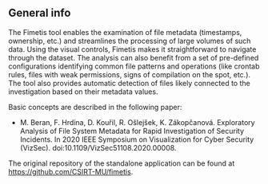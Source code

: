 ## General info
The Fimetis tool enables the examination of file metadata (timestamps, ownership, etc.) and streamlines the processing of large volumes of such data. Using the visual controls, Fimetis makes it straightforward to navigate through the dataset. The analysis can also benefit from a set of pre-defined configurations identifying common file patterns and operations (like crontab rules, files with weak permissions, signs of compilation on the spot, etc.). The tool also provides automatic detection of files likely connected to the investigation based on their metadata values.

Basic concepts are described in the following paper:

* M. Beran, F. Hrdina, D. Kouřil, R. Ošlejšek, K. Zákopčanová. Exploratory Analysis of File System Metadata for Rapid Investigation of Security Incidents. In 2020 IEEE Symposium on Visualization for Cyber Security (VizSec). doi:10.1109/VizSec51108.2020.00008.

The original repository of the standalone application can be found at https://github.com/CSIRT-MU/fimetis.